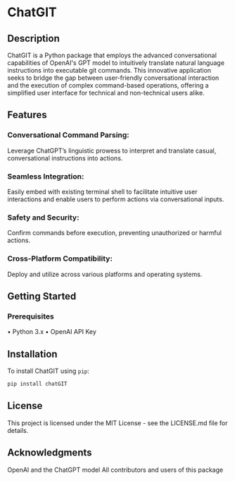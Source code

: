 # ChatGIT

## Description
ChatGIT is a Python package that employs the advanced conversational capabilities of OpenAI's GPT model to intuitively translate natural language instructions into executable git commands. This innovative application seeks to bridge the gap between user-friendly conversational interaction and the execution of complex command-based operations, offering a simplified user interface for technical and non-technical users alike.

## Features
### Conversational Command Parsing: 
Leverage ChatGPT’s linguistic prowess to interpret and translate casual, conversational instructions into actions.

### Seamless Integration: 
Easily embed with existing terminal shell to facilitate intuitive user interactions and enable users to perform actions via conversational inputs.

### Safety and Security: 
Confirm commands before execution, preventing unauthorized or harmful actions.

### Cross-Platform Compatibility:
Deploy and utilize across various platforms and operating systems.

## Getting Started

### Prerequisites
• Python 3.x
• OpenAI API Key

## Installation
To install ChatGIT using `pip`:

```bash
pip install chatGIT
```

## License
This project is licensed under the MIT License - see the LICENSE.md file for details.

## Acknowledgments
OpenAI and the ChatGPT model
All contributors and users of this package
